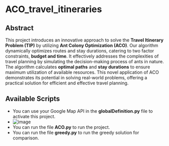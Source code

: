 # ACO_travel_itineraries
## Abstract
This project introduces an innovative approach to solve the **Travel Itinerary Problem (TIP)** by utilizing **Ant Colony Optimization (ACO)**. Our algorithm dynamically optimizes routes and stay durations, catering to two factor constraints, **budget and time**. It effectively addresses the complexities of travel planning by simulating the decision-making process of ants in nature. The algorithm calculates **optimal paths** and **stay durations** to ensure maximum utilization of available resources. This novel application of ACO demonstrates its potential in solving real-world problems, offering a practical solution for efficient and effective travel planning.

## Available Scripts
- You can use your Google Map API in the **globalDefinition.py** file to activate this project.
- ![image](https://github.com/buhuiyonggou/ACO_travel_itineraries/assets/105371317/2781572e-a1b3-45d2-b7ff-08807f60be40)
- You can run the file **ACO.py** to run the project.
- You can run the file **greedy.py** to run the greedy solution for comparison.


 
